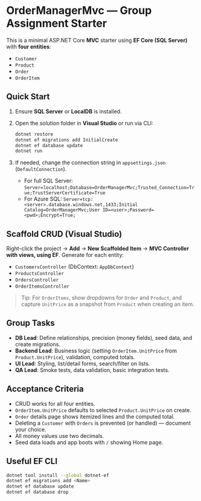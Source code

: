 
# OrderManagerMvc — Group Assignment Starter

This is a minimal ASP.NET Core **MVC** starter using **EF Core (SQL Server)** with **four entities**:
- `Customer`
- `Product`
- `Order`
- `OrderItem`

## Quick Start
1. Ensure **SQL Server** or **LocalDB** is installed.
2. Open the solution folder in **Visual Studio** or run via CLI:
   ```bash
   dotnet restore
   dotnet ef migrations add InitialCreate
   dotnet ef database update
   dotnet run
   ```

3. If needed, change the connection string in `appsettings.json` (`DefaultConnection`).
   - For full SQL Server: `Server=localhost;Database=OrderManagerMvc;Trusted_Connection=True;TrustServerCertificate=True`
   - For Azure SQL: `Server=tcp:<server>.database.windows.net,1433;Initial Catalog=OrderManagerMvc;User ID=<user>;Password=<pwd>;Encrypt=True;`

## Scaffold CRUD (Visual Studio)
Right-click the project → **Add** → **New Scaffolded Item** → **MVC Controller with views, using EF**.
Generate for each entity:
- `CustomersController` (DbContext: `AppDbContext`)
- `ProductsController`
- `OrdersController`
- `OrderItemsController`

> Tip: For `OrderItems`, show dropdowns for `Order` and `Product`, and capture `UnitPrice` as a snapshot from `Product` when creating an item.

## Group Tasks
- **DB Lead**: Define relationships, precision (money fields), seed data, and create migrations.
- **Backend Lead**: Business logic (setting `OrderItem.UnitPrice` from `Product.UnitPrice`), validation, computed totals.
- **UI Lead**: Styling, list/detail forms, search/filter on lists.
- **QA Lead**: Smoke tests, data validation, basic integration tests.

## Acceptance Criteria
- CRUD works for all four entities.
- `OrderItem.UnitPrice` defaults to selected `Product.UnitPrice` on create.
- `Order` details page shows itemized lines and the computed total.
- Deleting a `Customer` with `Orders` is prevented (or handled) — document your choice.
- All money values use two decimals.
- Seed data loads and app boots with `/` showing Home page.

## Useful EF CLI
```bash
dotnet tool install --global dotnet-ef
dotnet ef migrations add <Name>
dotnet ef database update
dotnet ef database drop
```
